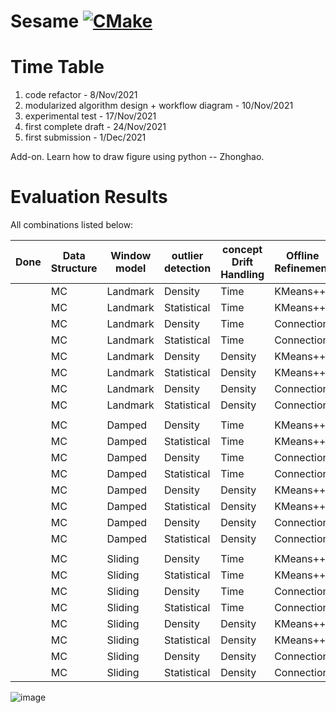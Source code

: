 # Sesame [![CMake](https://github.com/intellistream/Sesame/actions/workflows/cmake.yml/badge.svg?branch=main)](https://github.com/intellistream/Sesame/actions/workflows/cmake.yml)

# Time Table

1. code refactor - 8/Nov/2021
2. modularized algorithm design + workflow diagram - 10/Nov/2021
3. experimental test - 17/Nov/2021
4. first complete draft - 24/Nov/2021
5. first submission - 1/Dec/2021

Add-on. Learn how to draw figure using python -- Zhonghao.

# Evaluation Results

All combinations listed below:

| Done | Data Structure | Window model | outlier detection | concept Drift Handling | Offline Refinement | Purity | CMM  | Time |
| ---- | -------------- | ------------ | ----------------- | ---------------------- | ------------------ | ------ | ---- | ---- |
|      | MC             | Landmark     | Density           | Time                   | KMeans++           |        |      |      |
|      | MC             | Landmark     | Statistical       | Time                   | KMeans++           |        |      |      |
|      | MC             | Landmark     | Density           | Time                   | Connection         |        |      |      |
|      | MC             | Landmark     | Statistical       | Time                   | Connection         |        |      |      |
|      | MC             | Landmark     | Density           | Density                | KMeans++           |        |      |      |
|      | MC             | Landmark     | Statistical       | Density                | KMeans++           |        |      |      |
|      | MC             | Landmark     | Density           | Density                | Connection         |        |      |      |
|      | MC             | Landmark     | Statistical       | Density                | Connection         |        |      |      |
|      |                |              |                   |                        |                    |        |      |      |
|      | MC             | Damped       | Density           | Time                   | KMeans++           |        |      |      |
|      | MC             | Damped       | Statistical       | Time                   | KMeans++           |        |      |      |
|      | MC             | Damped       | Density           | Time                   | Connection         |        |      |      |
|      | MC             | Damped       | Statistical       | Time                   | Connection         |        |      |      |
|      | MC             | Damped       | Density           | Density                | KMeans++           |        |      |      |
|      | MC             | Damped       | Statistical       | Density                | KMeans++           |        |      |      |
|      | MC             | Damped       | Density           | Density                | Connection         |        |      |      |
|      | MC             | Damped       | Statistical       | Density                | Connection         |        |      |      |
|      |                |              |                   |                        |                    |        |      |      |
|      | MC             | Sliding      | Density           | Time                   | KMeans++           |        |      |      |
|      | MC             | Sliding      | Statistical       | Time                   | KMeans++           |        |      |      |
|      | MC             | Sliding      | Density           | Time                   | Connection         |        |      |      |
|      | MC             | Sliding      | Statistical       | Time                   | Connection         |        |      |      |
|      | MC             | Sliding      | Density           | Density                | KMeans++           |        |      |      |
|      | MC             | Sliding      | Statistical       | Density                | KMeans++           |        |      |      |
|      | MC             | Sliding      | Density           | Density                | Connection         |        |      |      |
|      | MC             | Sliding      | Statistical       | Density                | Connection         |        |      |      |

![image](https://github.com/intellistream/Sesame/tree/Regroup_wx/docs/RandomMatch.png)